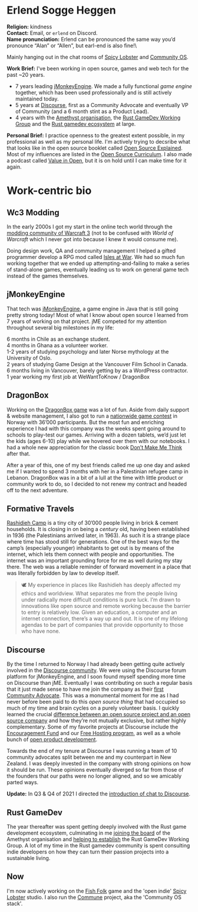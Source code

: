 # Erlend Sogge Heggen

**Religion:** kindness\
**Contact:** Email, or `erlend` on Discord.\
**Name pronunciation:** Erlend can be pronounced the same way you’d pronounce “Alan” or “Allen”, but earl-end is also fine!\

Mainly hanging out in the chat rooms of [Spicy Lobster](https://discord.gg/HgrkqqB8Ru) and [Community OS](https://discord.gg/BkEpMzzh38).

**Work Brief:** I've been working in open source, games and web tech for the past ~20 years.
- 7 years leading [jMonkeyEngine](https://jmonkeyengine.org/). We made a fully functional *game engine* together, which has been used professionally and is still actively maintained today.
- 5 years at [Discourse](https://www.discourse.org/), first as a Community Advocate and eventually VP of Community (and a 6 month stint as a Product Lead).
- 4 years with the [Amethyst organisation](https://amethyst.rs/), the [Rust GameDev Working Group](https://www.rust-lang.org/governance/wgs/gamedev) and the [Rust gamedev ecosystem](https://arewegameyet.rs/) at large.

**Personal Brief:**
I practice openness to the greatest extent possible, in my professional as well as my personal life. I'm actively trying to decsribe what that looks like in the open source booklet called [Open Source Explained](https://blog.erlend.sh/open-source-explained). Most of my influences are listed in the [Open Source Curriculum](https://github.com/erlend-sh/opensource-curriculum). I also made a podcast called [Value in Open](https://www.valueinopen.fm/), but it is on hold until I can make time for it again.

# **Work-centric bio**

## Wc3 Modding

In the early 2000s I got my start in the online tech world through the [modding community of Warcraft 3](https://www.pcgamesn.com/warcraft-iii/warcraft-3-mods-dota-league-of-legends) (not to be confused with *World of Warcraft* which I never got into because I knew it would consume me).

Doing design work, QA and community management I helped a gifted programmer develop a RPG mod called [Isles at War](https://www.epicwar.com/maps/32342/). We had so much fun working together that we ended up attempting-and-failing to make a series of stand-alone games, eventually leading us to work on general game tech instead of the games themselves.

## jMonkeyEngine

That tech was [jMonkeyEngine](https://jmonkeyengine.org/), a game engine in Java that is still going pretty strong today! Most of what I know about open source I learned from 7 years of working on that project. jME competed for my attention throughout several big milestones in my life:

6 months in Chile as an exchange student.\
4 months in Ghana as a volunteer worker.\
1-2 years of studying psychology and later Norse mythology at the University of Oslo.\
2 years of studying Game Design at the Vancouver Film School in Canada.\
6 months living in Vancouver, barely getting by as a WordPress contractor.\
1 year working my first job at WeWantToKnow / DragonBox

## DragonBox

Working on the [DragonBox game](https://dragonbox.com/) was a lot of fun. Aside from daily support & website management, I also got to run a [nationwide game contest](https://dragonbox.com/about/algebra-challenge) in Norway with 36’000 participants. But the most fun and enriching experience I had with this company was the weeks spent going around to schools to play-test our games. Arriving with a dozen tablets, we’d just let the kids (ages 6-10) play while we hovered over them with our notebooks. I had a whole new appreciation for the classic book [Don’t Make Me Think](https://www.goodreads.com/book/show/18197267-don-t-make-me-think-revisited) after that.

After a year of this, one of my best friends called me up one day and asked me if I wanted to spend 3 months with her in a Palestinian refugee camp in Lebanon. DragonBox was in a bit of a lull at the time with little product or community work to do, so I decided to not renew my contract and headed off to the next adventure.

## Formative Travels

[Rashidieh Camp](https://www.unrwa.org/where-we-work/lebanon/rashidieh-camp) is a tiny city of 30’000 people living in brick & cement households. It is closing in on being a *century* old, having been established in 1936 (the Palestinians arrived later, in 1963). As such it is a strange place where time has stood still for generations. One of the best ways for the camp’s (especially younger) inhabitants to get out is by means of the internet, which lets them connect with people and opportunities. The internet was an important grounding force for me as well during my stay there. The web was a reliable reminder of forward movement in a place that was literally forbidden by law to develop itself.

> 🕊 My experience in places like Rashidieh has deeply affected my ethics and worldview. What separates me from the people living under radically more difficult conditions is pure luck. I’m drawn to innovations like open source and remote working because the barrier to entry is relatively low. Given an education, a computer and an internet connection, there’s a way up and out. It is one of my lifelong agendas to be part of companies that provide opportunity to those who have none.

## Discourse

By the time I returned to Norway I had already been getting quite actively involved in the [Discourse community](https://meta.discourse.org/). We were using the Discourse forum platform for jMonkeyEngine, and I soon found myself spending more time on Discourse than jME. Eventually I was contributing on such a regular basis that it just made sense to have me join the company as their [first Community Advocate](https://blog.discourse.org/2015/12/discourse-team-grows-by-50/). This was a monumental moment for me as I had never before been paid to do this *open source thing* that had occupied so much of my time and brain cycles on a purely volunteer basis. I quickly learned the crucial [difference between an open source project and an open source company](https://meta.discourse.org/t/which-is-better-discourse-or-flarum/71726/7) and how they’re not mutually exclusive, but rather highly complementary. Some of my favorite projects at Discourse include the [Encouragement Fund](https://blog.discourse.org/2017/02/the-discourse-encouragement-fund/) and our [Free Hosting program](https://blog.discourse.org/2018/11/free-hosting-for-open-source-v2/), as well as a whole bunch of [open product development](https://meta.discourse.org/u/erlend_sh/summary).

Towards the end of my tenure at Discourse I was running a team of 10 community advocates split between me and my counterpart in New Zealand. I was deeply invested in the company with strong opinions on how it should be run. These opinions eventually diverged so far from those of the founders that our paths were no longer aligned, and so we amicably parted ways.

**Update:** In Q3 & Q4 of 2021 I directed the [introduction of chat to Discourse](https://meta.discourse.org/t/introducing-discourse-chat-pre-alpha/210734).

## Rust GameDev

The year thereafter was spent getting deeply involved with the Rust game development ecosystem, culminating in me [joining the board](https://community.amethyst.rs/t/welcome-say-hello/99/4) of the Amethyst organisation and [helping to establish](https://internals.rust-lang.org/t/a-working-group-for-rust-game-development/8240) the Rust GameDev Working Group. A lot of my time in the Rust gamedev community is spent consulting indie developers on how they can turn their passion projects into a sustainable living.

## Now

I'm now actively working on the [Fish Folk]([https://twitter.com/fishfightgame](https://github.com/fishfolk)) game and the 'open indie' [Spicy Lobster](https://spicylobster.itch.io) studio. I also run the [Commune](https://github.com/commune-org) project, aka the 'Community OS stack'.
